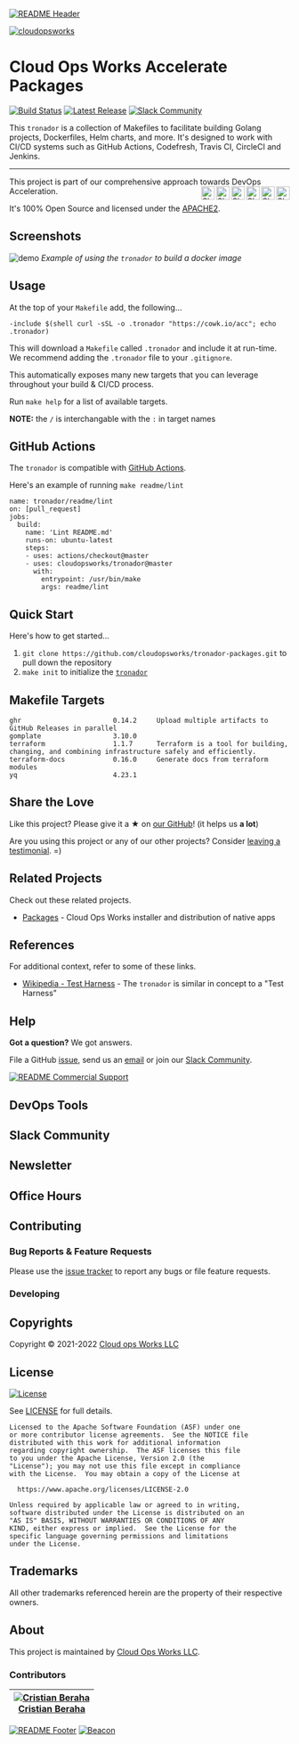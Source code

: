 <!-- 
  ** DO NOT EDIT THIS FILE
  ** 
  ** This file was automatically generated. 
  ** 1) Make all changes to `README.yaml` 
  ** 2) Run `make init` (you only need to do this once)
  ** 3) Run`make readme` to rebuild this file. 
  -->
[![README Header][readme_header_img]][readme_header_link]

[![cloudopsworks][logo]](https://cloudops.works/)

# Cloud Ops Works Accelerate Packages

 [![Build Status](https://github.com/cloudopsworks/tronador-packages/workflows/build/badge.svg?branch=master&event=push)](https://github.com/cloudopsworks/tronador-packages/actions/workflows/build.yml) [![Latest Release](https://img.shields.io/github/v/release/cloudopsworks/tronador-packages?display_name=tag)](https://github.com/cloudopsworks/tronador-packages/releases/latest) [![Slack Community](https://slack.cloudops.works/badge.svg)](https://slack.cloudops.works)


This `tronador` is a collection of Makefiles to facilitate building Golang projects, Dockerfiles, Helm charts, and more.
It's designed to work with CI/CD systems such as GitHub Actions, Codefresh, Travis CI, CircleCI and Jenkins.


---

This project is part of our comprehensive approach towards DevOps Acceleration. 
[<img align="right" title="Share via Email" width="24" height="24" src="https://docs.cloudops.works/images/ionicons/ios-mail.svg"/>][share_email]
[<img align="right" title="Share on Google+" width="24" height="24" src="https://docs.cloudops.works/images/ionicons/logo-googleplus.svg" />][share_googleplus]
[<img align="right" title="Share on Facebook" width="24" height="24" src="https://docs.cloudops.works/images/ionicons/logo-facebook.svg" />][share_facebook]
[<img align="right" title="Share on Reddit" width="24" height="24" src="https://docs.cloudops.works/images/ionicons/logo-reddit.svg" />][share_reddit]
[<img align="right" title="Share on LinkedIn" width="24" height="24" src="https://docs.cloudops.works/images/ionicons/logo-linkedin.svg" />][share_linkedin]
[<img align="right" title="Share on Twitter" width="24" height="24" src="https://docs.cloudops.works/images/ionicons/logo-twitter.svg" />][share_twitter]




It's 100% Open Source and licensed under the [APACHE2](LICENSE).











## Screenshots


![demo](https://cdn.rawgit.com/cloudopsworks/tronador/master/docs/demo.svg)
*Example of using the `tronador` to build a docker image*



## Usage



At the top of your `Makefile` add, the following...

```make
-include $(shell curl -sSL -o .tronador "https://cowk.io/acc"; echo .tronador)
```

This will download a `Makefile` called `.tronador` and include it at run-time. We recommend adding the `.tronador` file to your `.gitignore`.

This automatically exposes many new targets that you can leverage throughout your build & CI/CD process.

Run `make help` for a list of available targets.

**NOTE:** the `/` is interchangable with the `:` in target names

## GitHub Actions

The `tronador` is compatible with [GitHub Actions](https://github.com/features/actions).

Here's an example of running `make readme/lint` 

```
name: tronador/readme/lint
on: [pull_request]
jobs:
  build:
    name: 'Lint README.md'
    runs-on: ubuntu-latest
    steps:
    - uses: actions/checkout@master
    - uses: cloudopsworks/tronador@master
      with:
        entrypoint: /usr/bin/make
        args: readme/lint
 ```

## Quick Start

Here's how to get started...

1. `git clone https://github.com/cloudopsworks/tronador-packages.git` to pull down the repository
2. `make init` to initialize the [`tronador`](https://github.com/cloudopsworks/tronador-packages/)




## Makefile Targets
```
ghr                       0.14.2     Upload multiple artifacts to GitHub Releases in parallel
gomplate                  3.10.0     
terraform                 1.1.7      Terraform is a tool for building, changing, and combining infrastructure safely and efficiently.
terraform-docs            0.16.0     Generate docs from terraform modules
yq                        4.23.1     
```



## Share the Love 

Like this project? Please give it a ★ on [our GitHub](https://github.com/cloudopsworks/tronador-packages)! (it helps us **a lot**) 

Are you using this project or any of our other projects? Consider [leaving a testimonial][testimonial]. =)


## Related Projects

Check out these related projects.

- [Packages](https://github.com/cloudopsworks/tronador) - Cloud Ops Works installer and distribution of native apps




## References

For additional context, refer to some of these links. 

- [Wikipedia - Test Harness](https://en.wikipedia.org/wiki/Test_harness) - The `tronador` is similar in concept to a "Test Harness"


## Help

**Got a question?** We got answers. 

File a GitHub [issue](https://github.com/cloudopsworks/tronador-packages/issues), send us an [email][email] or join our [Slack Community][slack].

[![README Commercial Support][readme_commercial_support_img]][readme_commercial_support_link]

## DevOps Tools

## Slack Community


## Newsletter

## Office Hours

## Contributing

### Bug Reports & Feature Requests

Please use the [issue tracker](https://github.com/cloudopsworks/tronador-packages/issues) to report any bugs or file feature requests.

### Developing




## Copyrights

Copyright © 2021-2022 [Cloud ops Works LLC](https://cloudops.works)





## License 

[![License](https://img.shields.io/badge/License-Apache%202.0-blue.svg)](https://opensource.org/licenses/Apache-2.0) 

See [LICENSE](LICENSE) for full details.

    Licensed to the Apache Software Foundation (ASF) under one
    or more contributor license agreements.  See the NOTICE file
    distributed with this work for additional information
    regarding copyright ownership.  The ASF licenses this file
    to you under the Apache License, Version 2.0 (the
    "License"); you may not use this file except in compliance
    with the License.  You may obtain a copy of the License at

      https://www.apache.org/licenses/LICENSE-2.0

    Unless required by applicable law or agreed to in writing,
    software distributed under the License is distributed on an
    "AS IS" BASIS, WITHOUT WARRANTIES OR CONDITIONS OF ANY
    KIND, either express or implied.  See the License for the
    specific language governing permissions and limitations
    under the License.









## Trademarks

All other trademarks referenced herein are the property of their respective owners.

## About

This project is maintained by [Cloud Ops Works LLC][website]. 


### Contributors

|  [![Cristian Beraha][berahac_avatar]][berahac_homepage]<br/>[Cristian Beraha][berahac_homepage] |
|---|

  [berahac_homepage]: https://github.com/berahac
  [berahac_avatar]: https://github.com/berahac.png?size=50

[![README Footer][readme_footer_img]][readme_footer_link]
[![Beacon][beacon]][website]

  [logo]: https://cloudops.works/logo-300x69.svg
  [docs]: https://cowk.io/docs?utm_source=github&utm_medium=readme&utm_campaign=cloudopsworks/tronador-packages&utm_content=docs
  [website]: https://cowk.io/homepage?utm_source=github&utm_medium=readme&utm_campaign=cloudopsworks/tronador-packages&utm_content=website
  [github]: https://cowk.io/github?utm_source=github&utm_medium=readme&utm_campaign=cloudopsworks/tronador-packages&utm_content=github
  [jobs]: https://cowk.io/jobs?utm_source=github&utm_medium=readme&utm_campaign=cloudopsworks/tronador-packages&utm_content=jobs
  [hire]: https://cowk.io/hire?utm_source=github&utm_medium=readme&utm_campaign=cloudopsworks/tronador-packages&utm_content=hire
  [slack]: https://cowk.io/slack?utm_source=github&utm_medium=readme&utm_campaign=cloudopsworks/tronador-packages&utm_content=slack
  [linkedin]: https://cowk.io/linkedin?utm_source=github&utm_medium=readme&utm_campaign=cloudopsworks/tronador-packages&utm_content=linkedin
  [twitter]: https://cowk.io/twitter?utm_source=github&utm_medium=readme&utm_campaign=cloudopsworks/tronador-packages&utm_content=twitter
  [testimonial]: https://cowk.io/leave-testimonial?utm_source=github&utm_medium=readme&utm_campaign=cloudopsworks/tronador-packages&utm_content=testimonial
  [office_hours]: https://cloudops.works/office-hours?utm_source=github&utm_medium=readme&utm_campaign=cloudopsworks/tronador-packages&utm_content=office_hours
  [newsletter]: https://cowk.io/newsletter?utm_source=github&utm_medium=readme&utm_campaign=cloudopsworks/tronador-packages&utm_content=newsletter
  [email]: https://cowk.io/email?utm_source=github&utm_medium=readme&utm_campaign=cloudopsworks/tronador-packages&utm_content=email
  [commercial_support]: https://cowk.io/commercial-support?utm_source=github&utm_medium=readme&utm_campaign=cloudopsworks/tronador-packages&utm_content=commercial_support
  [we_love_open_source]: https://cowk.io/we-love-open-source?utm_source=github&utm_medium=readme&utm_campaign=cloudopsworks/tronador-packages&utm_content=we_love_open_source
  [terraform_modules]: https://cowk.io/terraform-modules?utm_source=github&utm_medium=readme&utm_campaign=cloudopsworks/tronador-packages&utm_content=terraform_modules
  [readme_header_img]: https://cloudops.works/readme/header/img
  [readme_header_link]: https://cloudops.works/readme/header/link?utm_source=github&utm_medium=readme&utm_campaign=cloudopsworks/tronador-packages&utm_content=readme_header_link
  [readme_footer_img]: https://cloudops.works/readme/footer/img
  [readme_footer_link]: https://cloudops.works/readme/footer/link?utm_source=github&utm_medium=readme&utm_campaign=cloudopsworks/tronador-packages&utm_content=readme_footer_link
  [readme_commercial_support_img]: https://cloudops.works/readme/commercial-support/img
  [readme_commercial_support_link]: https://cloudops.works/readme/commercial-support/link?utm_source=github&utm_medium=readme&utm_campaign=cloudopsworks/tronador-packages&utm_content=readme_commercial_support_link
  [share_twitter]: https://twitter.com/intent/tweet/?text=Cloud+Ops+Works+Accelerate+Packages&url=https://github.com/cloudopsworks/tronador-packages
  [share_linkedin]: https://www.linkedin.com/shareArticle?mini=true&title=Cloud+Ops+Works+Accelerate+Packages&url=https://github.com/cloudopsworks/tronador-packages
  [share_reddit]: https://reddit.com/submit/?url=https://github.com/cloudopsworks/tronador-packages
  [share_facebook]: https://facebook.com/sharer/sharer.php?u=https://github.com/cloudopsworks/tronador-packages
  [share_googleplus]: https://plus.google.com/share?url=https://github.com/cloudopsworks/tronador-packages
  [share_email]: mailto:?subject=Cloud+Ops+Works+Accelerate+Packages&body=https://github.com/cloudopsworks/tronador-packages
  [beacon]: https://ga-beacon.cloudops.works/G-7XWMFVFXZT/cloudopsworks/tronador-packages?pixel&cs=github&cm=readme&an=tronador-packages
